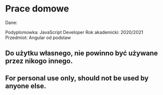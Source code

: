 # Prace domowe

Dane:

Podyplomowka: JavaScript Developer
Rok akademicki: 2020/2021
Przedmiot: Angular od podstaw

## Do użytku własnego, nie powinno być używane przez nikogo innego.
## For personal use only, should not be used by anyone else.
